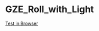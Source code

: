 # GZE_Roll_with_Light
[Test in Browser](https://cwc-gze.github.io/GZE_Roll_with_Light/_out/Web_Emsc_O2/App.html)
